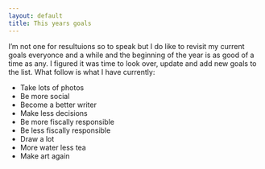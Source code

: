 ```yaml
---
layout: default
title: This years goals
---
```


I&rsquo;m not one for resultuions so to speak but I do like to revisit my current goals everyonce and a while and the beginning of the year is as good of a time as any. I figured it was time to look over, update and add new goals to the list. What follow is what I have currently:

* Take lots of photos
* Be more social
* Become a better writer
* Make less decisions
* Be more fiscally responsible
* Be less fiscally responsible
* Draw a lot
* More water less tea
* Make art again
